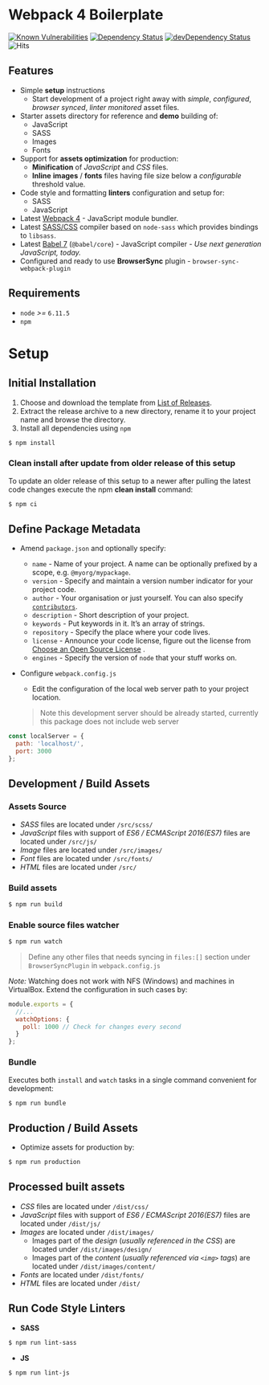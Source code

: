 # Webpack 4 Boilerplate

[![Known Vulnerabilities](https://snyk.io/test/github/WeAreAthlon/frontend-webpack-boilerplate/badge.svg?targetFile=package.json)](https://snyk.io/test/github/WeAreAthlon/frontend-webpack-boilerplate?targetFile=package.json)
[![Dependency Status](https://david-dm.org/WeAreAthlon/frontend-webpack-boilerplate.svg)](https://david-dm.org/WeAreAthlon/frontend-webpack-boilerplate) 
[![devDependency Status](https://david-dm.org/WeAreAthlon/frontend-webpack-boilerplate/dev-status.svg)](https://david-dm.org/WeAreAthlon/frontend-webpack-boilerplate?type=dev)
![Hits](http://hits.dwyl.io/weareathlon/frontend-webpack-boilerplate.svg)

## Features

* Simple **setup** instructions
  * Start development of a project right away with *simple*, *configured*, *browser synced*, *linter monitored* asset files.
* Starter assets directory for reference and **demo** building of:
  * JavaScript
  * SASS
  * Images
  * Fonts
* Support for **assets optimization** for production:
  * **Minification** of *JavaScript* and *CSS* files.
  * **Inline** **images** / **fonts** files having file size below a *configurable* threshold value.
* Code style and formatting **linters** configuration and setup for:
  * SASS
  * JavaScript
* Latest [Webpack 4](https://github.com/webpack/webpack) - JavaScript module bundler.
* Latest [SASS/CSS](https://github.com/sass/node-sass) compiler based on `node-sass` which provides bindings to `libsass`.
* Latest [Babel 7](https://github.com/babel/babel) (`@babel/core`) - JavaScript compiler - _Use next generation JavaScript, today._
* Configured and ready to use **BrowserSync** plugin - `browser-sync-webpack-plugin`

## Requirements

* `node` _>=_ `6.11.5`
* `npm`

# Setup

## Initial Installation

1. Choose and download the template from [List of Releases](https://github.com/WeAreAthlon/frontend-webpack-boilerplate/releases).
1. Extract the release archive to a new directory, rename it to your project name and browse the directory.
1. Install all dependencies using `npm`

```sh 
$ npm install
```

### Clean install after update from older release of this setup

To update an older release of this setup to a newer after pulling the latest code changes execute the npm **clean install** command:

```sh
$ npm ci
```

## Define Package Metadata

* Amend `package.json` and optionally specify:
    * `name` - Name of your project. A name can be optionally prefixed by a scope, e.g. `@myorg/mypackage`.
    * `version` - Specify and maintain a version number indicator for your project code.
    * `author` - Your organisation or just yourself. You can also specify [`contributors`](https://docs.npmjs.com/files/package.json#people-fields-author-contributors).
    * `description` - Short description of your project.
    * `keywords` - Put keywords in it. It’s an array of strings.
    * `repository` - Specify the place where your code lives.
    * `license` - Announce your code license, figure out the license from [Choose an Open Source License](https://choosealicense.com) .
    * `engines` - Specify the version of `node` that your stuff works on.
* Configure `webpack.config.js`
    * Edit the configuration of the local web server path to your project location.
    
    > Note this development server should be already started, currently this package does not include web server

```js
const localServer = {
  path: 'localhost/',
  port: 3000
};
```

## Development / Build Assets

### Assets Source

* _SASS_ files are located under `/src/scss/`
* _JavaScript_ files with support of _ES6 / ECMAScript 2016(ES7)_ files are located under `/src/js/`
* _Image_ files are located under `/src/images/`
* _Font_ files are located under `/src/fonts/`
* _HTML_ files are located under `/src/`

### Build assets

```sh
$ npm run build
```

### Enable source files watcher

```sh
$ npm run watch
```

> Define any other files that needs syncing in `files:[]` section under `BrowserSyncPlugin` in `webpack.config.js`

*Note:* Watching does not work with NFS (Windows) and machines in VirtualBox. Extend the configuration in such cases by:

```js
module.exports = {
  //...
  watchOptions: {
    poll: 1000 // Check for changes every second
  }
};
```

### Bundle

Executes both `install` and `watch` tasks in a single command convenient for development:

```sh
$ npm run bundle
```

## Production / Build Assets

* Optimize assets for production by:

```sh
$ npm run production
```

## Processed built assets

* _CSS_ files are located under `/dist/css/`
* _JavaScript_ files with support of _ES6 / ECMAScript 2016(ES7)_ files are located under `/dist/js/`
* _Images_ are located under `/dist/images/`
  * Images part of the _design_ (_usually referenced in the CSS_) are located under `/dist/images/design/`
  * Images part of the _content_ (_usually referenced via `<img>` tags_) are located under `/dist/images/content/`
* _Fonts_ are located under `/dist/fonts/`
* _HTML_ files are located under `/dist/`

## Run Code Style Linters

* **SASS**

```sh
$ npm run lint-sass
```
* **JS**

```sh
$ npm run lint-js
```
